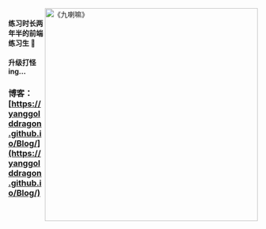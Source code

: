 <img src="https://github.com/YangGoldDragon/Blog/raw/master/images/blog.png?raw=true" width="430" alt="《九喇嘛》" align="right" />

#### 练习时长两年半的前端练习生 👋
#### 升级打怪ing...
### 博客：[https://yanggolddragon.github.io/Blog/](https://yanggolddragon.github.io/Blog/)

<!--
**YangGoldDragon/YangGoldDragon** is a ✨ _special_ ✨ repository because its `README.md` (this file) appears on your GitHub profile.

Here are some ideas to get you started:

- 🔭 I’m currently working on ...
- 🌱 I’m currently learning ...
- 👯 I’m looking to collaborate on ...
- 🤔 I’m looking for help with ...
- 💬 Ask me about ...
- 📫 How to reach me: ...
- 😄 Pronouns: ...
- ⚡ Fun fact: ...
-->
